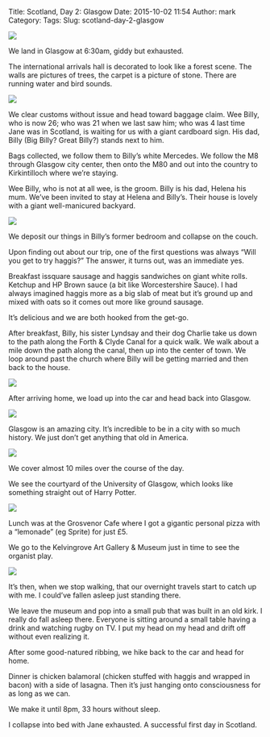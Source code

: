 Title: Scotland, Day 2: Glasgow
Date: 2015-10-02 11:54
Author: mark
Category: 
Tags: 
Slug: scotland-day-2-glasgow

<img src="https://cdn-images-1.medium.com/max/800/1*2knBlxMBNuGLqTFXtyfQvw.jpeg"  />

We land in Glasgow at 6:30am, giddy but exhausted.

The international arrivals hall is decorated to look like a forest scene. The walls are pictures of trees, the carpet is a picture of stone. There are running water and bird sounds.

<img src="https://cdn-images-1.medium.com/max/800/1*ZlBa4HQAhQl7ygmWKWEFLA.jpeg"  />

We clear customs without issue and head toward baggage claim. Wee Billy, who is now 26; who was 21 when we last saw him; who was 4 last time Jane was in Scotland, is waiting for us with a giant cardboard sign. His dad, Billy (Big Billy? Great Billy?) stands next to him.

Bags collected, we follow them to Billy’s white Mercedes. We follow the M8 through Glasgow city center, then onto the M80 and out into the country to Kirkintilloch where we’re staying.

Wee Billy, who is not at all wee, is the groom. Billy is his dad, Helena his mum. We’ve been invited to stay at Helena and Billy’s. Their house is lovely with a giant well-manicured backyard.

<img src="https://cdn-images-1.medium.com/max/800/1*BiE1A36zGVoKKZZH8CfdTg.jpeg"  />

We deposit our things in Billy’s former bedroom and collapse on the couch.

Upon finding out about our trip, one of the first questions was always “Will you get to try haggis?” The answer, it turns out, was an immediate yes.

Breakfast issquare sausage and haggis sandwiches on giant white rolls. Ketchup and HP Brown sauce (a bit like Worcestershire Sauce). I had always imagined haggis more as a big slab of meat but it’s ground up and mixed with oats so it comes out more like ground sausage.

It’s delicious and we are both hooked from the get-go.

After breakfast, Billy, his sister Lyndsay and their dog Charlie take us down to the path along the Forth & Clyde Canal for a quick walk. We walk about a mile down the path along the canal, then up into the center of town. We loop around past the church where Billy will be getting married and then back to the house.

<img src="https://cdn-images-1.medium.com/max/800/1*ZixPcQpU65q1lLm-FUQ9hg.jpeg"  />

After arriving home, we load up into the car and head back into Glasgow.

<img src="https://cdn-images-1.medium.com/max/800/1*b6dUmB4Ev8TOZiX3fxgRdQ.jpeg"  />

Glasgow is an amazing city. It’s incredible to be in a city with so much history. We just don’t get anything that old in America.

<img src="https://cdn-images-1.medium.com/max/800/1*z16Tkg9cbBlks9DmstOjPw.jpeg"  />

We cover almost 10 miles over the course of the day.

We see the courtyard of the University of Glasgow, which looks like something straight out of Harry Potter.

<img src="https://cdn-images-1.medium.com/max/800/1*T5_veofOCnGOYNNFQZ0yhg.jpeg"  />

Lunch was at the Grosvenor Cafe where I got a gigantic personal pizza with a “lemonade” (eg Sprite) for just £5.

We go to the Kelvingrove Art Gallery & Museum just in time to see the organist play.

<img src="https://cdn-images-1.medium.com/max/800/1*JztBCBxZ6mwhv45Iiv-1Cw.jpeg"  />

It’s then, when we stop walking, that our overnight travels start to catch up with me. I could’ve fallen asleep just standing there.

We leave the museum and pop into a small pub that was built in an old kirk. I really do fall asleep there. Everyone is sitting around a small table having a drink and watching rugby on TV. I put my head on my head and drift off without even realizing it.

After some good-natured ribbing, we hike back to the car and head for home.

Dinner is chicken balamoral (chicken stuffed with haggis and wrapped in bacon) with a side of lasagna. Then it’s just hanging onto consciousness for as long as we can.

We make it until 8pm, 33 hours without sleep.

I collapse into bed with Jane exhausted. A successful first day in Scotland.

